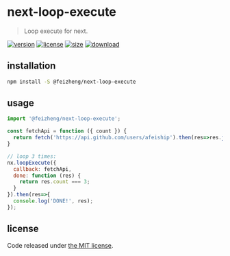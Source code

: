 # next-loop-execute
> Loop execute for next.

[![version][version-image]][version-url]
[![license][license-image]][license-url]
[![size][size-image]][size-url]
[![download][download-image]][download-url]

## installation
```bash
npm install -S @feizheng/next-loop-execute
```

## usage
```js
import '@feizheng/next-loop-execute';

const fetchApi = function ({ count }) {
  return fetch('https://api.github.com/users/afeiship').then(res=>res.json());
}

// loop 3 times:
nx.loopExecute({
  callback: fetchApi,
  done: function (res) {
    return res.count === 3;
  }
}).then(res=>{
  console.log('DONE!', res);
});
```

## license
Code released under [the MIT license](https://github.com/afeiship/next-loop-execute/blob/master/LICENSE.txt).

[version-image]: https://img.shields.io/npm/v/@feizheng/next-loop-execute
[version-url]: https://npmjs.org/package/@feizheng/next-loop-execute

[license-image]: https://img.shields.io/npm/l/@feizheng/next-loop-execute
[license-url]: https://github.com/afeiship/next-loop-execute/blob/master/LICENSE.txt

[size-image]: https://img.shields.io/bundlephobia/minzip/@feizheng/next-loop-execute
[size-url]: https://github.com/afeiship/next-loop-execute/blob/master/dist/next-loop-execute.min.js

[download-image]: https://img.shields.io/npm/dm/@feizheng/next-loop-execute
[download-url]: https://www.npmjs.com/package/@feizheng/next-loop-execute
